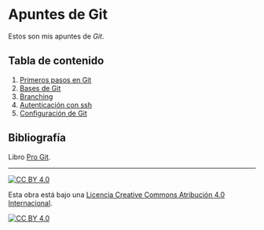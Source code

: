 # Apuntes de Git

Estos son mis apuntes de *Git*.

## Tabla de contenido

1. [Primeros pasos en Git](capitulos/01-primeros-pasos.md)
2. [Bases de Git](capitulos/02-bases.md)
3. [Branching](capitulos/03-branching.md)
4. [Autenticación con ssh](capitulos/04-ssh.md)
5. [Configuración de Git](capitulos/05-configuracion.md)

## Bibliografía

Libro [Pro Git](https://git-scm.com/book/).

---

[![CC BY 4.0][cc-by-shield]][cc-by]

Esta obra está bajo una
[Licencia Creative Commons Atribución 4.0 Internacional][cc-by].

[![CC BY 4.0][cc-by-image]][cc-by]

[cc-by]: https://creativecommons.org/licenses/by/4.0/deed.es
[cc-by-image]: https://i.creativecommons.org/l/by/4.0/88x31.png
[cc-by-shield]: https://img.shields.io/badge/License-CC%20BY%204.0-lightgrey.svg
